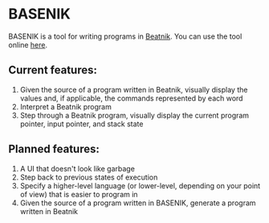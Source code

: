 # BASENIK

BASENIK is a tool for writing programs in [Beatnik](https://esolangs.org/wiki/Beatnik). You can use the tool online [here](https://benj2240.github.io/BASENIK/).

## Current features:
1. Given the source of a program written in Beatnik, visually display the values and, if applicable, the commands represented by each word
2. Interpret a Beatnik program
3. Step through a Beatnik program, visually display the current program pointer, input pointer, and stack state

## Planned features:
1. A UI that doesn't look like garbage
2. Step back to previous states of execution
3. Specify a higher-level language (or lower-level, depending on your point of view) that is easier to program in
4. Given the source of a program written in BASENIK, generate a program written in Beatnik
